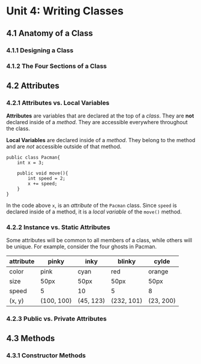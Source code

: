 # Unit 4: Writing Classes

## 4.1 Anatomy of a Class

### 4.1.1 Designing a Class

### 4.1.2 The Four Sections of a Class

## 4.2 Attributes

### 4.2.1 Attributes vs. Local Variables

**Attributes** are variables that are declared at the top of a *class*. They are **not** declared inside of a *method*. They are accessible everywhere throughout the class.

**Local Variables** are declared inside of a *method*. They belong to the method and are *not* accessible outside of that method.

```
public class Pacman{
    int x = 3;
    
    public void move(){
        int speed = 2;
        x += speed;
    }
}
```

In the code above `x`, is an *attribute* of the `Pacman` class. Since `speed` is declared inside of a method, it is a *local variable* of the `move()` method.

### 4.2.2 Instance vs. Static Attributes

Some attributes will be common to all members of a class, while others will be unique. For example, consider the four ghosts in Pacman.

| attribute | pinky | inky | blinky | cylde |
| --------- | ----- | ---- |------- | ----- |
| color | pink | cyan | red | orange |
| size | 50px | 50px | 50px | 50px |
| speed | 5 | 10 | 5 | 8 |
| (x, y) | (100, 100)| (45, 123) | (232, 101) | (23, 200) |

### 4.2.3 Public vs. Private Attributes

## 4.3 Methods

### 4.3.1 Constructor Methods